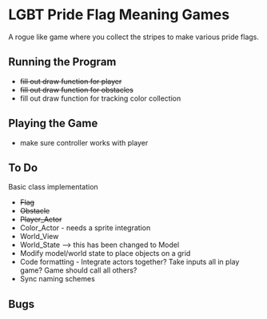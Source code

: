 # LGBT Pride Flag Meaning Games
A rogue like game where you collect the stripes to make various pride flags.

## Running the Program
* ~~fill out draw function for player~~
* ~~fill out draw function for obstacles~~
* fill out draw function for tracking color collection  

## Playing the Game
* make sure controller works with player

## To Do
Basic class implementation
* ~~Flag~~
* ~~Obstacle~~
* ~~Player_Actor~~
* Color_Actor - needs a sprite integration
* World_View
* World_State --> this has been changed to Model
* Modify model/world state to place objects on a grid
* Code formatting - Integrate actors together? Take inputs all in play game? Game should call all others?
* Sync naming schemes


## Bugs
